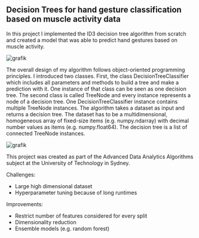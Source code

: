 ## Decision Trees for hand gesture classification based on muscle activity data

In this project I implemented the ID3 decision tree algorithm from scratch and created a model that was able to predict hand gestures based on muscle activity. 

![grafik](https://user-images.githubusercontent.com/115760050/202943735-61b5ff79-a3c4-47c3-ae40-8d0cc48035cd.png)

The overall design of my algorithm follows object-oriented programming principles. I introduced two classes. First, the class DecisionTreeClassifier which includes all parameters and methods to build a tree and make a prediction with it. One instance of that class can be seen as one decision tree. The second class is called TreeNode and every instance represents a node of a decision tree. One DecisionTreeClassifier instance contains multiple TreeNode instances. The algorithm takes a dataset as input and returns a decision tree. The dataset has to be a multidimensional, homogeneous array of fixed-size items (e.g. numpy.ndarray) with decimal number values as items (e.g. numpy.float64). The decision tree is a list of connected TreeNode instances.

![grafik](https://user-images.githubusercontent.com/115760050/202944711-75a1ca80-39a3-4b12-a6b0-5704c86c7e77.png)

This project was created as part of the Advanced Data Analytics Algorithms subject at the University of Technology in Sydney.

Challenges: 
- Large high dimensional dataset
- Hyperparameter tuning because of long runtimes

Improvements:
- Restrict number of features considered for every split
- Dimensionality reduction
- Ensemble models (e.g. random forest)
